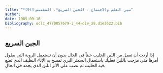 ```yaml
---
title: "*سير العلم والاجتماع : الجبن السريع*. المقتبس 4(9)"
author: 
date: 1909-09-16
bibliography: oclc_4770057679-i_44-div_28.d1e3622.bib
---
```




##  الجبن السريع 


 إذا أردت أن تعمل من اللبن الحليب جبناً في الحال بدون أن تستعمل الروبة التي يطول أمرها متى مزجت باللبن فعليك باستعمال السعتر البري تمسح به الإناء النظيف الذي تضع فيه الحليب ثم تصب على الأثر اللبن الذي يجمد في الحال. 
